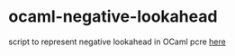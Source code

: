# ocaml-negative-lookahead

script to represent negative lookahead in OCaml pcre [here](https://technology-studio.github.io/ocaml-negative-lookahead)
